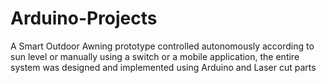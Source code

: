 # Arduino-Projects
A Smart Outdoor Awning prototype controlled autonomously according to sun level or manually using a switch or a mobile application, the entire system was designed and implemented using Arduino and Laser cut parts
